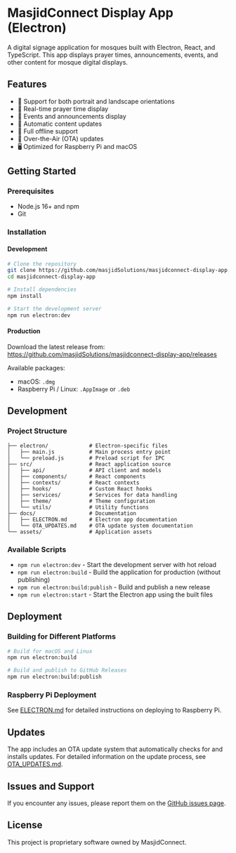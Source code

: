 # MasjidConnect Display App (Electron)

A digital signage application for mosques built with Electron, React, and TypeScript. This app displays prayer times, announcements, events, and other content for mosque digital displays.

## Features

- 📱 Support for both portrait and landscape orientations
- 🕌 Real-time prayer time display
- 📅 Events and announcements display
- 🔄 Automatic content updates
- 💾 Full offline support
- 🚀 Over-the-Air (OTA) updates
- 🖥️ Optimized for Raspberry Pi and macOS

## Getting Started

### Prerequisites

- Node.js 16+ and npm
- Git

### Installation

#### Development

```bash
# Clone the repository
git clone https://github.com/masjidSolutions/masjidconnect-display-app.git
cd masjidconnect-display-app

# Install dependencies
npm install

# Start the development server
npm run electron:dev
```

#### Production

Download the latest release from:
https://github.com/masjidSolutions/masjidconnect-display-app/releases

Available packages:
- macOS: `.dmg`
- Raspberry Pi / Linux: `.AppImage` or `.deb`

## Development

### Project Structure

```
├── electron/             # Electron-specific files
│   ├── main.js           # Main process entry point
│   └── preload.js        # Preload script for IPC
├── src/                  # React application source
│   ├── api/              # API client and models
│   ├── components/       # React components
│   ├── contexts/         # React contexts
│   ├── hooks/            # Custom React hooks
│   ├── services/         # Services for data handling
│   ├── theme/            # Theme configuration
│   └── utils/            # Utility functions
├── docs/                 # Documentation
│   ├── ELECTRON.md       # Electron app documentation
│   └── OTA_UPDATES.md    # OTA update system documentation
└── assets/               # Application assets
```

### Available Scripts

- `npm run electron:dev` - Start the development server with hot reload
- `npm run electron:build` - Build the application for production (without publishing)
- `npm run electron:build:publish` - Build and publish a new release
- `npm run electron:start` - Start the Electron app using the built files

## Deployment

### Building for Different Platforms

```bash
# Build for macOS and Linux
npm run electron:build

# Build and publish to GitHub Releases
npm run electron:build:publish
```

### Raspberry Pi Deployment

See [ELECTRON.md](docs/ELECTRON.md) for detailed instructions on deploying to Raspberry Pi.

## Updates

The app includes an OTA update system that automatically checks for and installs updates. For detailed information on the update process, see [OTA_UPDATES.md](docs/OTA_UPDATES.md).

## Issues and Support

If you encounter any issues, please report them on the [GitHub issues page](https://github.com/masjidSolutions/masjidconnect-display-app/issues).

## License

This project is proprietary software owned by MasjidConnect. 